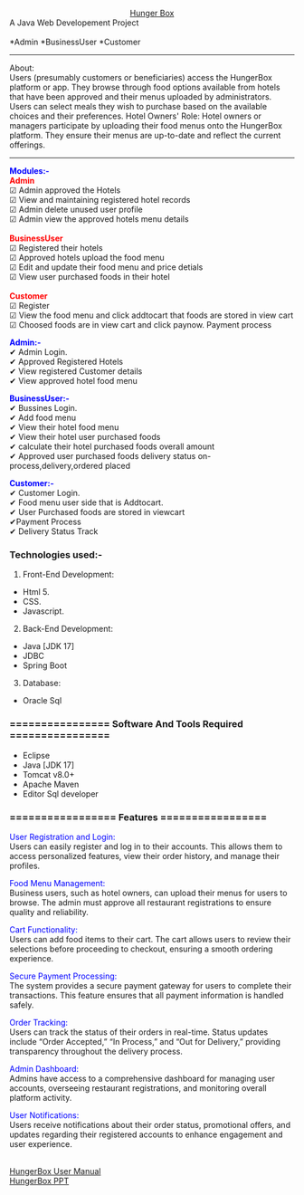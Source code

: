  <a href="" target="_blank"><center>Hunger Box</center></a> 
 A Java Web Developement Project<br><br>
 *Admin
*BusinessUser
 *Customer 
<hr>
<bold>About:</bold><br>
Users (presumably customers or beneficiaries) access the HungerBox platform or app.
They browse through food options available from hotels that have been approved and their menus uploaded by administrators.
Users can select meals they wish to purchase based on the available choices and their preferences.
Hotel Owners' Role:
Hotel owners or managers participate by uploading their food menus onto the HungerBox platform.
They ensure their menus are up-to-date and reflect the current offerings.

<hr>

<span style="color:blue">**Modules:-**</span><br>
<span style="color:red">**Admin**</span><br>
<span>&#9745;</span> Admin approved  the Hotels<br>
<span>&#9745;</span> View and maintaining registered hotel records<br>
<span>&#9745;</span> Admin delete unused user profile<br>
<span>&#9745;</span> Admin view the approved hotels menu details<br>
<br>
<span style="color:red">**BusinessUser**</span><br>
<span>&#9745;</span> Registered their hotels<br>
<span>&#9745;</span> Approved hotels upload the food menu<br>
<span>&#9745;</span> Edit and update their food menu and price detials<br>
<span>&#9745;</span> View user purchased foods in their hotel<br>
<br>
<span style="color:red">**Customer**</span><br>
<span>&#9745;</span> Register<br>
<span>&#9745;</span> View the food menu and click addtocart that foods are stored in view cart<br>
<span>&#9745;</span> Choosed foods are in  view cart and click paynow. Payment process<br>

<span style="color:blue">**Admin:-**</span><br>
<span>&#10004;</span> Admin Login.<br>
<span>&#10004;</span> Approved Registered Hotels<br>
<span>&#10004;</span> View registered Customer details<br>
<span>&#10004;</span> View approved hotel food menu<br>

<span style="color:blue">**BusinessUser:-**</span><br>
<span>&#10004;</span> Bussines Login.<br>
<span>&#10004;</span> Add food menu<br>
<span>&#10004;</span> View their hotel food menu <br>
<span>&#10004;</span> View their hotel user purchased foods<br>
<span>&#10004;</span> calculate their hotel purchased foods overall amount<br>
<span>&#10004;</span> Approved user purchased foods delivery status on-process,delivery,ordered placed<br>


<span style="color:blue">**Customer:-**</span><br>
<span>&#10004;</span> Customer Login.<br>
<span>&#10004;</span> Food menu user side that is Addtocart.<br>
<span>&#10004;</span> User Purchased foods are stored in viewcart<br>
<span>&#10004;</span>Payment Process <br>
<span>&#10004;</span> Delivery Status Track<br>


### Technologies used:-
1. Front-End Development:
- Html 5. 
- CSS.
- Javascript.

2. Back-End Development:
- Java [JDK 17]
- JDBC
- Spring Boot

3. Database:
- Oracle Sql

### ================ Software And Tools Required ================
- Eclipse
- Java [JDK 17]
- Tomcat v8.0+
- Apache Maven
- Editor Sql developer


### ================= Features  =================
<span style="color:blue">User Registration and Login:</span><br>
Users can easily register and log in to their accounts. This allows them to access personalized features, view their order history, and manage their profiles.

<span style="color:blue">Food Menu Management:</span><br>
Business users, such as hotel owners, can upload their menus for users to browse. The admin must approve all restaurant registrations to ensure quality and reliability.

<span style="color:blue">Cart Functionality:</span><br>
Users can add food items to their cart. The cart allows users to review their selections before proceeding to checkout, ensuring a smooth ordering experience.

<span style="color:blue">Secure Payment Processing:</span><br>
The system provides a secure payment gateway for users to complete their transactions. This feature ensures that all payment information is handled safely.

<span style="color:blue">Order Tracking:</span><br>
Users can track the status of their orders in real-time. Status updates include “Order Accepted,” “In Process,” and “Out for Delivery,” providing transparency throughout the delivery process.

<span style="color:blue">Admin Dashboard:</span><br>
Admins have access to a comprehensive dashboard for managing user accounts, overseeing restaurant registrations, and monitoring overall platform activity.

<span style="color:blue">User Notifications:</span><br>
Users receive notifications about their order status, promotional offers, and updates regarding their registered accounts to enhance engagement and user experience.


<br><a href=""> HungerBox User Manual</a><br>
<a href=""> HungerBox PPT</a>


